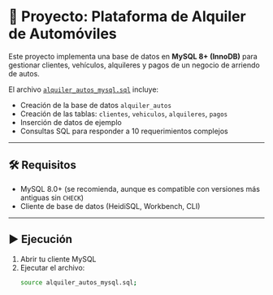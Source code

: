 # 📂 Proyecto: Plataforma de Alquiler de Automóviles

Este proyecto implementa una base de datos en **MySQL 8+ (InnoDB)** para gestionar clientes, vehículos, alquileres y pagos de un negocio de arriendo de autos.

El archivo [`alquiler_autos_mysql.sql`](./alquiler_autos_mysql.sql) incluye:

- Creación de la base de datos `alquiler_autos`
- Creación de las tablas: `clientes`, `vehiculos`, `alquileres`, `pagos`
- Inserción de datos de ejemplo
- Consultas SQL para responder a 10 requerimientos complejos

---

## 🛠 Requisitos

- MySQL 8.0+ (se recomienda, aunque es compatible con versiones más antiguas sin `CHECK`)
- Cliente de base de datos (HeidiSQL, Workbench, CLI)

---

## ▶️ Ejecución

1. Abrir tu cliente MySQL
2. Ejecutar el archivo:
   ```bash
   source alquiler_autos_mysql.sql;

